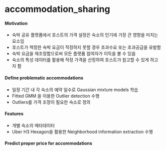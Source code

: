 # accommodation_sharing

#### Motivation
- 숙박 공유 플랫폼에서 호스트의 가격 설정은 숙소의 인기에 가장 큰 영향을 미치는 요소임  
- 호스트가 책정한 숙박 요금이 적정하지 못할 경우 초과수요 또는 초과공급을 유발함  
- 숙박 요금을 재조정함으로써 모든 플랫폼 참여자가 이득을 볼 수 있음  
- 숙소의 특성 데이터를 활용해 적정 가격을 산정하여 호스트가 참고할 수 있게 하고자 함  

#### Define problematic accommodations
- 일정 기간 내 각 숙소의 예약 일수로 Gaussian mixture models 학습
- Fitted GMM 을 이용한 Outlier detection 수행
- Outliers를 가격 조정이 필요한 숙소로 정의

#### Features
- 개별 숙소의 메타데이터
- Uber H3 Hexagon을 활용한 Neighborhood information extraction 수행

#### Predict proper price for accommodations
